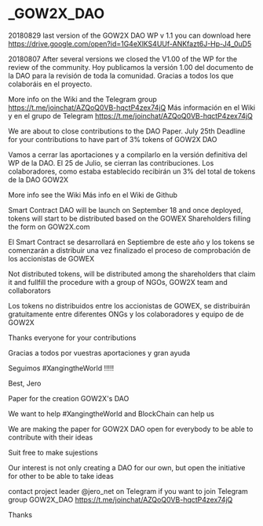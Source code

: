 # _GOW2X_DAO

20180829 last version of the GOW2X DAO WP v 1.1 you can download here https://drive.google.com/open?id=1G4eXlKS4UUf-ANKfazt6J-Hp-J4_0uD5

20180807 After several versions we closed the V1.00 of the WP for the review of the community. 
Hoy publicamos la versión 1.00 del documento de la DAO para la revisión de toda la comunidad.
Gracias a todos los que colaboráis en el proyecto. 

More info on the Wiki and the Telegram group https://t.me/joinchat/AZQoQ0VB-hqctP4zex74jQ
Más información en el Wiki y en el grupo de Telegram https://t.me/joinchat/AZQoQ0VB-hqctP4zex74jQ

We are about to close contributions to the DAO Paper. July 25th Deadline for your contributions to have part of 3% tokens of GOW2X DAO

Vamos a cerrar las aportaciones y a compilarlo en la versión definitiva del WP de la DAO. El 25 de Julio, se cierran las contribuciones. Los colaboradores, como estaba establecido recibirán un 3% del total de tokens de la DAO GOW2X 

More info see the Wiki
Más info en el Wiki de Github


Smart Contract DAO will be launch on September 18 and once deployed, tokens will start to be distributed based on the GOWEX Shareholders filling the form on GOW2X.com 

El Smart Contract se desarrollará en Septiembre de este año y los tokens se comenzarán a distribuir una vez finalizado el proceso de comprobación de los accionistas de GOWEX

Not distributed tokens, will be distributed among the shareholders that claim it and fullfill the procedure with a group of NGOs, GOW2X team and collaborators

Los tokens no distribuidos entre los accionistas de GOWEX, se distribuirán gratuitamente entre diferentes ONGs y los colaboradores y equipo de de GOW2X

Thanks everyone for your contributions

Gracias a todos por vuestras aportaciones y gran ayuda

Seguimos #XangingtheWorld !!!!!

Best,
Jero


Paper for the creation GOW2X's DAO

We want to help #XangingtheWorld and BlockChain can help us

We are making the paper for GOW2X DAO open for everybody to be able to contribute with their ideas

Suit free to make sujestions

Our interest is not only creating a DAO for our own, but open the initiative for other to be able to take ideas

contact project leader @jero_net on Telegram
if you want to join Telegram group GOW2X_DAO https://t.me/joinchat/AZQoQ0VB-hqctP4zex74jQ

Thanks
